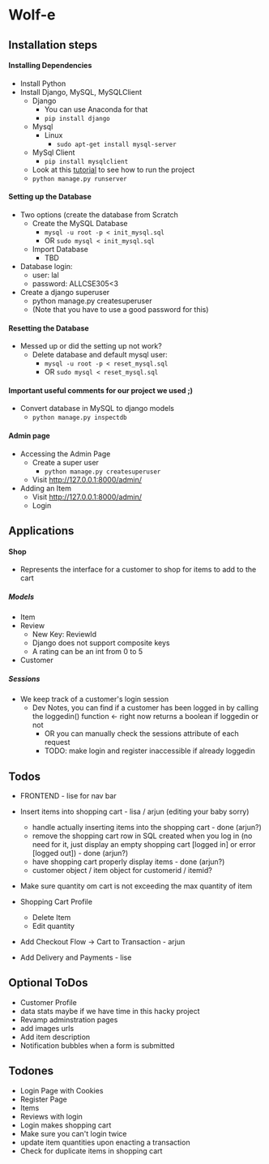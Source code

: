 # Wolf-e


## Installation steps
#### Installing Dependencies
- Install Python
- Install Django, MySQL, MySQLClient
  - Django
    - You can use Anaconda for that
    - `pip install django`
  - Mysql
    - Linux
        - `sudo apt-get install mysql-server`
  - MySql Client
    - `pip install mysqlclient`
  - Look at this [tutorial](https://docs.djangoproject.com/en/1.11/intro/tutorial01/) to see how to run the project
  - `python manage.py runserver`

#### Setting up the Database
- Two options (create the database from Scratch
  - Create the MySQL Database
    - `mysql -u root -p < init_mysql.sql`
    - OR `sudo mysql < init_mysql.sql`
  - Import Database
    - TBD
- Database login:
  - user: lal
  - password: ALLCSE305<3
- Create a django superuser
  - python manage.py createsuperuser
  - (Note that you have to use a good password for this)
#### Resetting the Database
- Messed up or did the setting up not work?
  - Delete database and default mysql user:
    - `mysql -u root -p < reset_mysql.sql`
    - OR `sudo mysql < reset_mysql.sql`
#### Important useful comments for our project we used ;) 
- Convert database in MySQL to django models
  - `python manage.py inspectdb`
#### Admin page
- Accessing the Admin Page
  - Create a super user
    - `python manage.py createsuperuser`
  - Visit http://127.0.0.1:8000/admin/
- Adding an Item
  - Visit http://127.0.0.1:8000/admin/
  - Login

## Applications
#### Shop
- Represents the interface for a customer to shop for items to add to the cart
##### Models
- Item
- Review
    - New Key: ReviewId
    - Django does not support composite keys
    - A rating can be an int from 0 to 5
- Customer
##### Sessions
- We keep track of a customer's login session
  - Dev Notes, you can find if a customer has been logged in by calling the loggedin() function <- right now returns a boolean if loggedin or not
    - OR you can manually check the sessions attribute of each request
    - TODO: make login and register inaccessible if already loggedin

## Todos
- FRONTEND - lise for nav bar
- Insert items into shopping cart - lisa / arjun (editing your baby sorry)
  - handle actually inserting items into the shopping cart - done (arjun?)
  - remove the shopping cart row in SQL created when you log in (no need for it, just display an empty shopping cart [logged in] or error [logged out]) - done (arjun?)
  - have shopping cart properly display items - done (arjun?)
  - customer object / item object for customerid / itemid?

- Make sure quantity om cart is not exceeding the max quantity of item

- Shopping Cart Profile
    - Delete Item
    - Edit quantity

- Add Checkout Flow -> Cart to Transaction  - arjun
- Add Delivery and Payments - lise

## Optional ToDos
- Customer Profile
- data stats maybe if we have time in this hacky project
- Revamp adminstration pages
- add images urls
- Add item description
- Notification bubbles when a form is submitted

## Todones
- Login Page with Cookies
- Register Page
- Items
- Reviews with login 
- Login makes shopping cart
- Make sure you can't login twice
- update item quantities upon enacting a transaction
- Check for duplicate items in shopping cart

